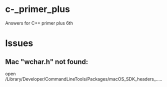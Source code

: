 # c-_primer_plus
Answers for C++ primer plus 6th

# Issues
## Mac "wchar.h" not found:
open /Library/Developer/CommandLineTools/Packages/macOS_SDK_headers_.....
